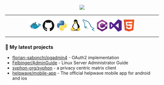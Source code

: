 <p align="center">
  <img src="https://github-readme-stats.vercel.app/api?username=florian-sabonchi&theme=dark">
</p>

---
<p align="center">
  <img src="https://raw.githubusercontent.com/devicons/devicon/master/icons/docker/docker-original.svg" width="40" height="40" lign="left"/>
  <img src="https://raw.githubusercontent.com/devicons/devicon/master/icons/github/github-original.svg"  width="40" height="40" lign="left"/>
  <img src="https://raw.githubusercontent.com/devicons/devicon/master/icons/python/python-original.svg" alt="debian" width="40" height="40" lign="left"/>
  <img src="https://raw.githubusercontent.com/devicons/devicon/master/icons/linux/linux-original.svg" width="40" height="40" lign="left"/>
  <img src="https://raw.githubusercontent.com/devicons/devicon/master/icons/mysql/mysql-original.svg" width="40" height="40" lign="left"/>
  <img src="https://raw.githubusercontent.com/devicons/devicon/master/icons/csharp/csharp-original.svg" width="40" height="40" lign="left"/>
  <img src="https://raw.githubusercontent.com/devicons/devicon/master/icons/visualstudio/visualstudio-plain.svg" width="40" height="40" lign="left"/>
  <img src="https://raw.githubusercontent.com/devicons/devicon/master/icons/html5/html5-original.svg" width="40" height="40" lign="left"/>  
</p>

---
<p align="center">
</p>

### :seedling: My latest projects

- [florian-sabonchi/pgadmin4](https://github.com/postgres/pgadmin4/commit/48ca83f31dee76c05edb6b64a595964968ec7eb2) -  OAuth2 implementation
- [Felbinger/AdminGuide](https://github.com/felbinger/AdminGuide) - Linux Server Administrator Guide
- [syphon-org/syphon](https://github.com/syphon-org/syphon) - a privacy centric matrix client
- [helpwave/mobile-app](https://github.com/helpwave/mobile-app) - The official helpwave mobile app for android and ios
